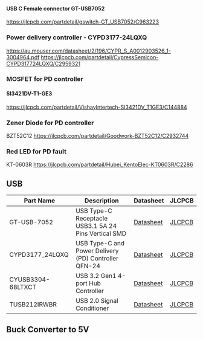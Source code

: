 

#### USB C Female connector GT-USB7052
https://jlcpcb.com/partdetail/gswitch-GT_USB7052/C963223


### Power delivery controller - CYPD3177-24LQXQ
https://au.mouser.com/datasheet/2/196/CYPR_S_A0012903526_1-3004964.pdf
https://jlcpcb.com/partdetail/CypressSemicon-CYPD317724LQXQ/C2959321


### MOSFET for PD controller 
#### SI3421DV-T1-GE3
https://jlcpcb.com/partdetail/VishayIntertech-SI3421DV_T1GE3/C144884

### Zener Diode for PD controller
BZT52C12
https://jlcpcb.com/partdetail/Goodwork-BZT52C12/C2932744

### Red LED for PD fault
KT-0603R
https://jlcpcb.com/partdetail/Hubei_KentoElec-KT0603R/C2286


## USB

| Part Name | Description | Datasheet | JLCPCB |
| - | - | - | - |
| GT-USB-7052 | USB Type-C Receptacle USB3.1 5A 24 Pins Vertical SMD | [Datasheet](https://www.dg-switch.com/uploads/soft/200510/GT-USB-7052.pdf) | [JLCPCB](https://jlcpcb.com/partdetail/gswitch-GT_USB7052/C963223) |
| CYPD3177_24LQXQ | USB Type-C and Power Delivery (PD) Controller QFN-24 | [Datasheet](https://www.infineon.com/dgdl/Infineon-EZ-PD_BCR_Datasheet_USB_Type-C_Port_Controller_for_Power_Sinks-DataSheet-v03_00-EN.pdf?fileId=8ac78c8c7d0d8da4017d0ee7ce9d70ad) | [JLCPCB](https://jlcpcb.com/partdetail/CypressSemicon-CYPD317724LQXQ/C2959321) | 
| CYUSB3304-68LTXCT | USB 3.2 Gen1 4-port Hub Controller | [Datasheet](https://www.infineon.com/dgdl/Infineon-CYUSB330x_CYUSB331x_CYUSB332x_HX3_USB_3.0_Hub-DataSheet-v21_00-EN.pdf?fileId=8ac78c8c7d0d8da4017d0ecb53f644b8) | [JLCPCB](https://jlcpcb.com/partdetail/CypressSemicon-CYUSB330468LTXCT/C914921) |
| TUSB212IRWBR | USB 2.0 Signal Conditioner | [Datasheet](https://www.ti.com/lit/ds/symlink/tusb212.pdf?ts=1705898324662&ref_url=https%253A%252F%252Fwww.google.com%252F) | [JLCPCB](https://jlcpcb.com/partdetail/TexasInstruments-TUSB212IRWBR/C2674396) |


## Buck Converter to 5V


